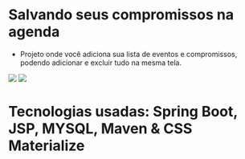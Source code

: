 # Salvando seus compromissos na agenda

- Projeto onde você adiciona sua lista de eventos e compromissos, podendo adicionar e excluir tudo na mesma tela.

<img src="https://lh3.googleusercontent.com/7POsg1F6HjaXF0P-v8lOWILO3__TLq0yhZFd6rDePiT4BCLMzzU89oPp_N01BjFDFZloz9VsH1OwphWr1eo6nKafo8q_oKGjHfNQyhNg3g2MJ4cKtrFx0qpwoodMTuxi33fYDYH32lE4lh4Q4sfOmsopyrGFgNNNVopX0iWbcoMTdoE4Vqs1auth-HLZ19dttf589NQZcKSCk5g6pSsHkO0_KHiRYRCdGaFUCKCtnPo55FR7BVjh5pn5GnDZeQx3mtOfeOSzO9R2D3BVaFrFHOvAIUlYYuJWx9LNVOFXK2RxGXGiYSdb8QYmRz5ItSnaf7W2yCn547clZH4XGkeso3zZ_ZiDyCHFg_8mr-HKkSOVdl-YPkxXrv5AHiLhQ0sibXka63vI6OrjEt3fYY9mZsYM0J377gjAwiaBMV84iEswyOIla0wqxPF_TJ1er60p9DQk3EtSmZBIAUP8ZMPbDFPUPK-zHNq-PLSIN8aSrv2pfR-jksL3BtYv3QKu8cCz5yknNDOwDN7avSSKMT6xIJLPlY5L_Nxd5Xjov3Wfrwd-CWj5CZwoczqSnZRUkTTghiUz_Cj8bXu5jnW69ZYke9_c6_wOMtHpjNWRNBb_0biDZtk7E-3k0vcTag113Pqw6yOX8LHnSgVB83N5GsQplYLw9cOH-9tjW3GYaMmNEFdeZaHjRVf_EO2ey8fIG_g=w1112-h625-no?authuser=0">

<img src="https://imgur.com/xYDprsZ">

# Tecnologias usadas: Spring Boot, JSP, MYSQL, Maven & CSS Materialize
